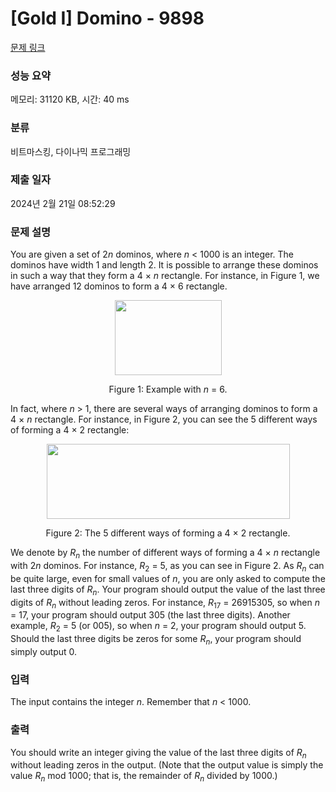 # [Gold I] Domino - 9898 

[문제 링크](https://www.acmicpc.net/problem/9898) 

### 성능 요약

메모리: 31120 KB, 시간: 40 ms

### 분류

비트마스킹, 다이나믹 프로그래밍

### 제출 일자

2024년 2월 21일 08:52:29

### 문제 설명

<p>You are given a set of 2<i>n</i> dominos, where <i>n</i> < 1000 is an integer. The dominos have width 1 and length 2. It is possible to arrange these dominos in such a way that they form a 4 × <i>n</i> rectangle. For instance, in Figure 1, we have arranged 12 dominos to form a 4 × 6 rectangle.</p>

<p style="text-align: center;"><img alt="" src="" style="width: 171px; height: 120px;"></p>

<p style="text-align: center;">Figure 1: Example with <i>n</i> = 6.</p>

<p>In fact, where <i>n</i> > 1, there are several ways of arranging dominos to form a 4 × <i>n</i> rectangle. For instance, in Figure 2, you can see the 5 different ways of forming a 4 × 2 rectangle:</p>

<p style="text-align: center;"><img alt="" src="" style="width: 389px; height: 120px;"></p>

<p style="text-align: center;">Figure 2: The 5 different ways of forming a 4 × 2 rectangle.</p>

<p>We denote by <i>R</i><sub><i>n</i></sub> the number of different ways of forming a 4 × <i>n</i> rectangle with 2<i>n</i> dominos. For instance, <i>R</i><sub>2</sub> = 5, as you can see in Figure 2. As <i>R</i><sub><i>n</i></sub> can be quite large, even for small values of <i>n</i>, you are only asked to compute the last three digits of <i>R</i><sub><i>n</i></sub>. Your program should output the value of the last three digits of <i>R</i><sub><i>n</i></sub> without leading zeros. For instance, <i>R</i><sub>17</sub> = 26915305, so when <i>n</i> = 17, your program should output 305 (the last three digits). Another example, <i>R</i><sub>2</sub> = 5 (or 005), so when <i>n</i> = 2, your program should output 5. Should the last three digits be zeros for some <i>R</i><sub><i>n</i></sub>, your program should simply output 0.</p>

### 입력 

 <p>The input contains the integer <i>n</i>. Remember that <i>n</i> < 1000.</p>

### 출력 

 <p>You should write an integer giving the value of the last three digits of <i>R</i><sub><i>n</i></sub> without leading zeros in the output. (Note that the output value is simply the value <i>R</i><sub><i>n</i></sub> mod 1000; that is, the remainder of <i>R</i><sub><i>n</i></sub> divided by 1000.)</p>

